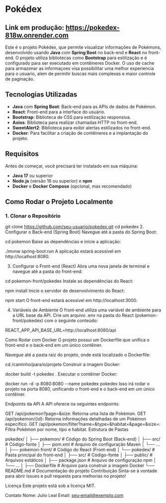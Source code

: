 # Pokédex

## Link em produção: https://pokedex-818w.onrender.com

Este é o projeto Pokédex, que permite visualizar informações de Pokémons, desenvolvido usando **Java** com **Spring Boot** no back-end e **React** no front-end. O projeto utiliza bibliotecas como **Bootstrap** para estilização e é configurado para ser executado em contêineres Docker.
O uso de cache para armazenar as informaçoes visa possibilitar uma melhor experiencia para o usuario, alem de permitir buscas mais complexas e maior controle de paginação.

## Tecnologias Utilizadas

- **Java** com **Spring Boot**: Back-end para as APIs de dados de Pokémon.
- **React**: Front-end para a interface do usuário.
- **Bootstrap**: Biblioteca de CSS para estilização responsiva.
- **Axios**: Biblioteca para realizar chamadas HTTP no front-end.
- **SweetAlert2**: Biblioteca para exibir alertas estilizados no front-end.
- **Docker**: Para facilitar a criação de contêineres e a implantação do projeto.

## Requisitos

Antes de começar, você precisará ter instalado em sua máquina:
- **Java 17** ou superior
- **Node.js** (versão 16 ou superior) e **npm**
- **Docker** e **Docker Compose** (opcional, mas recomendado)

## Como Rodar o Projeto Localmente

### 1. Clonar o Repositório

git clone https://github.com/seu-usuario/pokedex.git
cd pokedex
2. Configurar o Back-end (Spring Boot)
Navegue até a pasta do Spring Boot:

cd pokemon
Baixe as dependências e inicie a aplicação:

./mvnw spring-boot:run
A aplicação estará acessível em http://localhost:8080.

3. Configurar o Front-end (React)
Abra uma nova janela de terminal e navegue até a pasta do front-end:

cd pokemon-front/pokedex
Instale as dependências do React:

npm install
Inicie o servidor de desenvolvimento do React:

npm start
O front-end estará acessível em http://localhost:3000.

4. Variáveis de Ambiente
O front-end utiliza uma variável de ambiente para a URL base da API. Crie um arquivo .env na pasta do React (pokemon-front/pokedex) com o seguinte conteúdo:

REACT_APP_API_BASE_URL=http://localhost:8080/api

Como Rodar com Docker
O projeto possui um Dockerfile que unifica o front-end e o back-end em um único contêiner.

Navegue até a pasta raiz do projeto, onde está localizado o Dockerfile:

cd /caminho/para/o/projeto
Construir a imagem Docker:

docker build -t pokedex .
Executar o contêiner Docker:

docker run -d -p 8080:8080 --name pokedex pokedex
Isso irá rodar o projeto na porta 8080, unificando o front-end e o back-end em um único contêiner.

Endpoints da API
A API oferece os seguintes endpoints:

GET /api/pokemon?page=&size: Retorna uma lista de Pokémon.
GET /api/pokemon/{id}: Retorna informações detalhadas de um Pokémon específico.
GET /api/pokemon/filter?name=&type=&habitat=&page=&size=: Filtra Pokémon por nome, tipo e habitat.
Estrutura de Pastas

pokedex/
│
├── pokemon/               # Código do Spring Boot (Back-end)
│   ├── src/               # Código-fonte
│   ├── pom.xml            # Arquivo de configuração Maven
│   └── ...
│
├── pokemon-front/         # Código do React (Front-end)
│   └── pokedex/           # Pasta principal do front-end
│       ├── src/           # Código-fonte
│       ├── public/        # Arquivos estáticos
│       ├── package.json   # Arquivo de configuração npm
│       └── ...
│
├── Dockerfile             # Arquivo para construir a imagem Docker
└── README.md              # Documentação do projeto
Contribuição
Sinta-se à vontade para abrir issues e pull requests para melhorias no projeto!

Licença
Este projeto está sob a licença MIT.

Contato
Nome: Julio Leal
Email: seu-email@exemplo.com
